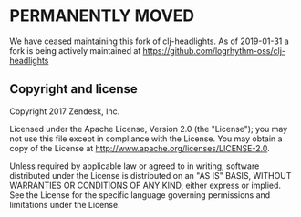 # PERMANENTLY MOVED

We have ceased maintaining this fork of clj-headlights. As of 2019-01-31 a fork is being actively maintained at https://github.com/logrhythm-oss/clj-headlights

## Copyright and license

Copyright 2017 Zendesk, Inc.

Licensed under the Apache License, Version 2.0 (the "License"); you may not use this file except in compliance with the License.
You may obtain a copy of the License at http://www.apache.org/licenses/LICENSE-2.0.

Unless required by applicable law or agreed to in writing, software distributed under the License is distributed on an "AS IS" BASIS, WITHOUT WARRANTIES OR CONDITIONS OF ANY KIND, either express or implied. See the License for the specific language governing permissions and limitations under the License.
